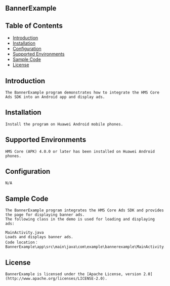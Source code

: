 ## BannerExample


## Table of Contents

 * [Introduction](#introduction)
 * [Installation](#installation)
 * [Configuration ](#configuration)
 * [Supported Environments](#supported-environments)
 * [Sample Code](#sample-code)
 * [License](#license)
 
 
## Introduction
    The BannerExample program demonstrates how to integrate the HMS Core Ads SDK into an Android app and display ads.

## Installation
    Install the program on Huawei Android mobile phones.
    
## Supported Environments
    HMS Core (APK) 4.0.0 or later has been installed on Huawei Android phones.
	
## Configuration 
    N/A
	
## Sample Code
    The BannerExample program integrates the HMS Core Ads SDK and provides the page for displaying banner ads.
    The following class in the demo is used for loading and displaying ads:

    MainActivity.java
    Loads and displays banner ads.
    Code location：BannerExample\app\src\main\java\com\example\bannerexample\MainActivity.java

##  License
    BannerExample is licensed under the [Apache License, version 2.0](http://www.apache.org/licenses/LICENSE-2.0).
